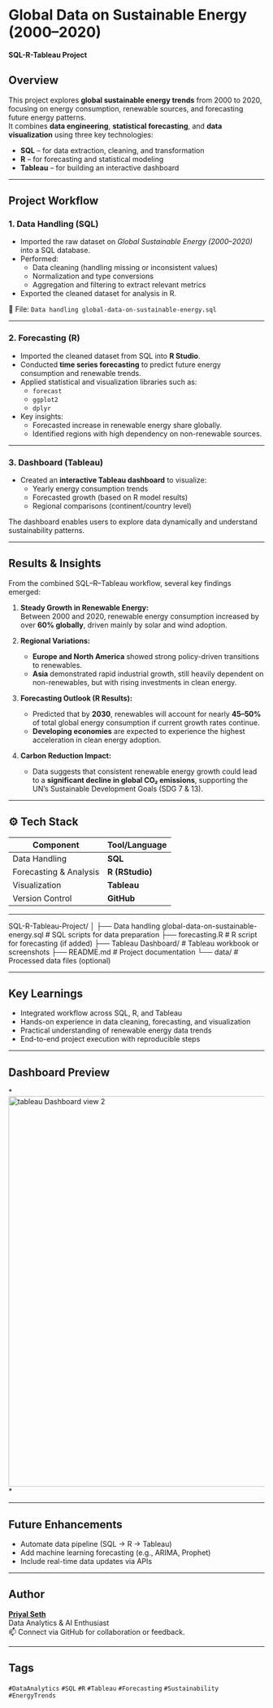 #  Global Data on Sustainable Energy (2000–2020)
**SQL-R-Tableau Project**

##  Overview
This project explores **global sustainable energy trends** from 2000 to 2020, focusing on energy consumption, renewable sources, and forecasting future energy patterns.  
It combines **data engineering**, **statistical forecasting**, and **data visualization** using three key technologies:
- **SQL** – for data extraction, cleaning, and transformation  
- **R** – for forecasting and statistical modeling  
- **Tableau** – for building an interactive dashboard

---

##  Project Workflow

### 1.  Data Handling (SQL)
- Imported the raw dataset on *Global Sustainable Energy (2000–2020)* into a SQL database.
- Performed:
  - Data cleaning (handling missing or inconsistent values)
  - Normalization and type conversions
  - Aggregation and filtering to extract relevant metrics
- Exported the cleaned dataset for analysis in R.

📄 File: `Data handling global-data-on-sustainable-energy.sql`

---

### 2.  Forecasting (R)
- Imported the cleaned dataset from SQL into **R Studio**.
- Conducted **time series forecasting** to predict future energy consumption and renewable trends.
- Applied statistical and visualization libraries such as:
  - `forecast`
  - `ggplot2`
  - `dplyr`
- Key insights:
  - Forecasted increase in renewable energy share globally.
  - Identified regions with high dependency on non-renewable sources.

---

### 3.  Dashboard (Tableau)
- Created an **interactive Tableau dashboard** to visualize:
  - Yearly energy consumption trends
  - Forecasted growth (based on R model results)
  - Regional comparisons (continent/country level)

The dashboard enables users to explore data dynamically and understand sustainability patterns.

---

##  Results & Insights
From the combined SQL–R–Tableau workflow, several key findings emerged:

1. **Steady Growth in Renewable Energy:**  
   Between 2000 and 2020, renewable energy consumption increased by over **60% globally**, driven mainly by solar and wind adoption.

2. **Regional Variations:**  
   - **Europe and North America** showed strong policy-driven transitions to renewables.  
   - **Asia** demonstrated rapid industrial growth, still heavily dependent on non-renewables, but with rising investments in clean energy.

3. **Forecasting Outlook (R Results):**  
   - Predicted that by **2030**, renewables will account for nearly **45–50%** of total global energy consumption if current growth rates continue.  
   - **Developing economies** are expected to experience the highest acceleration in clean energy adoption.

4. **Carbon Reduction Impact:**  
   - Data suggests that consistent renewable energy growth could lead to a **significant decline in global CO₂ emissions**, supporting the UN’s Sustainable Development Goals (SDG 7 & 13).

---

## ⚙️ Tech Stack
| Component | Tool/Language |
|------------|----------------|
| Data Handling | **SQL** |
| Forecasting & Analysis | **R (RStudio)** |
| Visualization | **Tableau** |
| Version Control | **GitHub** |

---


SQL-R-Tableau-Project/
│
├── Data handling global-data-on-sustainable-energy.sql # SQL scripts for data preparation
├── forecasting.R # R script for forecasting (if added)
├── Tableau Dashboard/ # Tableau workbook or screenshots
├── README.md # Project documentation
└── data/ # Processed data files (optional)


---

##  Key Learnings
- Integrated workflow across SQL, R, and Tableau
- Hands-on experience in data cleaning, forecasting, and visualization
- Practical understanding of renewable energy data trends
- End-to-end project execution with reproducible steps

---

##  Dashboard Preview
*<img width="1366" height="768" alt="tableau Dashboard view 2" src="https://github.com/user-attachments/assets/faab123c-2217-4141-9b69-0630bbde283c" />
*

---

##  Future Enhancements
- Automate data pipeline (SQL → R → Tableau)
- Add machine learning forecasting (e.g., ARIMA, Prophet)
- Include real-time data updates via APIs

---

## Author
**[Priyal Seth](https://github.com/priyalseth)**  
Data Analytics & AI Enthusiast  
📫 Connect via GitHub for collaboration or feedback.

---

##  Tags
`#DataAnalytics` `#SQL` `#R` `#Tableau` `#Forecasting` `#Sustainability` `#EnergyTrends`

